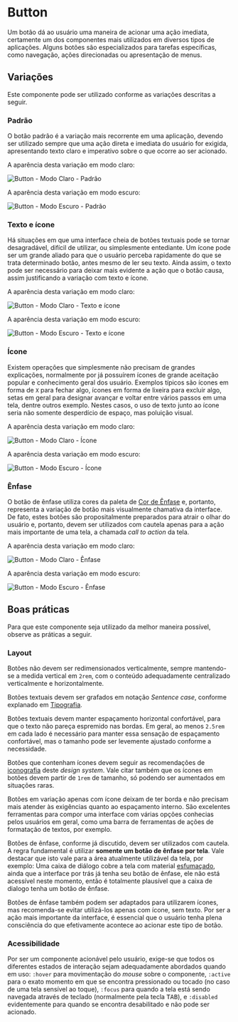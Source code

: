 # Button

Um botão dá ao usuário uma maneira de acionar uma ação imediata, certamente um dos componentes mais utilizados em diversos tipos de aplicações. Alguns botões são especializados para tarefas específicas, como navegação, ações direcionadas ou apresentação de menus.

## Variações

Este componente pode ser utilizado conforme as variações descritas a seguir.

### Padrão

O botão padrão é a variação mais recorrente em uma aplicação, devendo ser utilizado sempre que uma ação direta e imediata do usuário for exigida, apresentando texto claro e imperativo sobre o que ocorre ao ser acionado.

A aparência desta variação em modo claro:

![Button - Modo Claro - Padrão](~@source/assets/images/component-button-light-standard.png)

A aparência desta variação em modo escuro:

![Button - Modo Escuro - Padrão](~@source/assets/images/component-button-dark-standard.png)

### Texto e ícone

Há situações em que uma interface cheia de botões textuais pode se tornar desagradável, difícil de utilizar, ou simplesmente entediante. Um ícone pode ser um grande aliado para que o usuário perceba rapidamente do que se trata determinado botão, antes mesmo de ler seu texto. Ainda assim, o texto pode ser necessário para deixar mais evidente a ação que o botão causa, assim justificando a variação com texto e ícone.

A aparência desta variação em modo claro:

![Button - Modo Claro - Texto e ícone](~@source/assets/images/component-button-light-texticon.png)

A aparência desta variação em modo escuro:

![Button - Modo Escuro - Texto e ícone](~@source/assets/images/component-button-dark-texticon.png)

### Ícone

Existem operações que simplesmente não precisam de grandes explicações, normalmente por já possuírem ícones de grande aceitação popular e conhecimento geral dos usuário. Exemplos típicos são ícones em forma de `X` para fechar algo, ícones em forma de lixeira para excluir algo, setas em geral para designar avançar e voltar entre vários passos em uma tela, dentre outros exemplo. Nestes casos, o uso de texto junto ao ícone seria não somente desperdício de espaço, mas poluição visual.

A aparência desta variação em modo claro:

![Button - Modo Claro - Ícone](~@source/assets/images/component-button-light-icon.png)

A aparência desta variação em modo escuro:

![Button - Modo Escuro - Ícone](~@source/assets/images/component-button-dark-icon.png)

### Ênfase

O botão de ênfase utiliza cores da paleta de [Cor de Ênfase](../guia-visual/cores.md#paleta-de-cor-de-ênfase) e, portanto, representa a variação de botão mais visualmente chamativa da interface. De fato, estes botões são propositalmente preparados para atrair o olhar do usuário e, portanto, devem ser utilizados com cautela apenas para a ação mais importante de uma tela, a chamada _call to action_ da tela.

A aparência desta variação em modo claro:

![Button - Modo Claro - Ênfase](~@source/assets/images/component-button-light-accent.png)

A aparência desta variação em modo escuro:

![Button - Modo Escuro - Ênfase](~@source/assets/images/component-button-dark-accent.png)

## Boas práticas

Para que este componente seja utilizado da melhor maneira possível, observe as práticas a seguir.

### Layout

Botões não devem ser redimensionados verticalmente, sempre mantendo-se a medida vertical em `2rem`, com o conteúdo adequadamente centralizado verticalmente e horizontalmente.

Botões textuais devem ser grafados em notação _Sentence case_, conforme explanado em [Tipografia](../guia-visual/tipografia.md#regras-de-formatação).

Botões textuais devem manter espaçamento horizontal confortável, para que o texto não pareça espremido nas bordas. Em geral, ao menos `2.5rem` em cada lado é necessário para manter essa sensação de espaçamento confortável, mas o tamanho pode ser levemente ajustado conforme a necessidade.

Botões que contenham ícones devem seguir as recomendações de [iconografia](../guia-visual/icones.md) deste _design system_. Vale citar também que os ícones em botões devem partir de `1rem` de tamanho, só podendo ser aumentados em situações raras.

Botões em variação apenas com ícone deixam de ter borda e não precisam mais atender às exigências quanto ao espaçamento interno. São excelentes ferramentas para compor uma interface com várias opções conhecias pelos usuários em geral, como uma barra de ferramentas de ações de formatação de textos, por exemplo.

Botões de ênfase, conforme já discutido, devem ser utilizados com cautela. A regra fundamental é utilizar **somente um botão de ênfase por tela**. Vale destacar que isto vale para a área atualmente utilizável da tela, por exemplo: Uma caixa de diálogo cobre a tela com material [esfumaçado](../guia-visual/camadas-e-materiais.md#esfumaçado), ainda que a interface por trás já tenha seu botão de ênfase, ele não está acessível neste momento, então é totalmente plausível que a caixa de dialogo tenha um botão de ênfase.

Botões de ênfase também podem ser adaptados para utilizarem ícones, mas recomenda-se evitar utilizá-los apenas com ícone, sem texto. Por ser a ação mais importante da interface, é essencial que o usuário tenha plena consciência do que efetivamente acontece ao acionar este tipo de botão.

### Acessibilidade

Por ser um componente acionável pelo usuário, exige-se que todos os diferentes estados de interação sejam adequadamente abordados quando em uso: `:hover` para movimentação do _mouse_ sobre o componente, `:active` para o exato momento em que se encontra pressionado ou tocado (no caso de uma tela sensível ao toque), `:focus` para quando a tela está sendo navegada através de teclado (normalmente pela tecla <kbd>TAB</kbd>), e `:disabled` evidentemente para quando se encontra desabilitado e não pode ser acionado.
